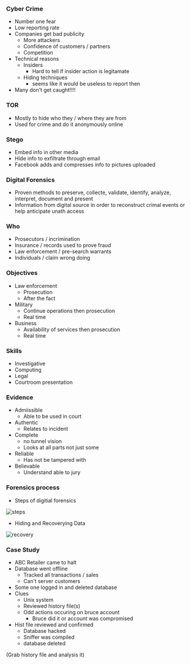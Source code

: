 
### Cyber Crime 
- Number one fear
- Low reporting rate
- Companies get bad publicity
    - More attackers
    - Confidence of customers / partners
    - Competition
- Technical reasons
    - Insiders
        - Hard to tell if insider action is legitamate
    - Hiding techniques 
        - seems like it would be useless to report then
- Many don't get caught!!!!

### TOR 
- Mostly to hide who they / where they are from 
- Used for crime and do it anonymously online

### Stego
- Embed info in other media
- Hide info to exfiltrate through email
- Facebook adds and compresses info to pictures uploaded

### Digital Forensics
- Proven methods to preserve, collecte, validate, identify, analyze, interpret, document and present
- Information from digital source in order to reconstruct crimal events or help anticipate unath access

### Who
- Prosecutors / incrimination
- Insurance / records used to prove fraud
- Law enforcement / pre-search warrants
- Individuals / claim wrong doing

### Objectives
- Law enforcement 
    - Prosecution 
    - After the fact
- Military
    - Continue operations then prosecution
    - Real time
- Business 
    - Availability of services then prosecution 
    - Real time

### Skills
- Investigative 
- Computing
- Legal
- Courtroom presentation

### Evidence
- Admiissible
    - Able to be used in court
- Authentic
    - Relates to incident
- Complete
    - no tunnel vision
    - Looks at all parts not just some
- Reliable
    - Has not be tampered with
- Believable
    - Understand able to jury


### Forensics process

- Steps of digitial forensics

![steps](./steps.png)

- Hiding and Recoverying Data

![recovery](./recovery.png)


### Case Study
- ABC Retailer came to halt
- Database went offline
    - Tracked all transactions / sales
    - Can't server customers
- Some one logged in and deleted database
- Clues
    - Unix system 
    - Reviewed history file(s) 
    - Odd actions occuring on bruce account
        - Bruce did it or account was compromised
- Hist file reviewed and confirmed
    - Database hacked
    - Sniffer was compiled
    - database deleted
    
(Grab history file and analysis it)

